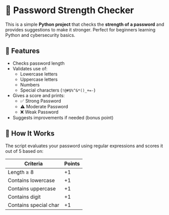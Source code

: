 # 🔐 Password Strength Checker

This is a simple **Python project** that checks the **strength of a password** and provides suggestions to make it stronger. Perfect for beginners learning Python and cybersecurity basics.

## 🚀 Features

- Checks password length
- Validates use of:
  - Lowercase letters
  - Uppercase letters
  - Numbers
  - Special characters (`!@#$%^&*()_+=-`)
- Gives a score and prints:
  - ✅ Strong Password
  - ⚠️ Moderate Password
  - ❌ Weak Password
- Suggests improvements if needed (bonus point)

## 🧠 How It Works

The script evaluates your password using regular expressions and scores it out of 5 based on:

| Criteria               | Points |
|------------------------|--------|
| Length ≥ 8             | +1     |
| Contains lowercase     | +1     |
| Contains uppercase     | +1     |
| Contains digit         | +1     |
| Contains special char  | +1     |




